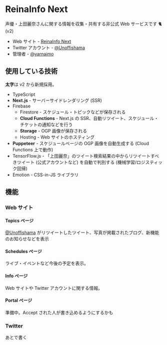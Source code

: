 # ReinaInfo Next

声優・上田麗奈さんに関する情報を収集・共有する非公式 Web サービスです 🐈 (v2)

- Web サイト - [ReinaInfo Next](https://reina.one)
- Twitter アカウント - [@Unoffishama](https://twitter.com/Unoffishama)
- 管理者 - [@yarnaimo](https://twitter.com/yarnaimo)

## 使用している技術

**太字**は v2 から新規採用。

- TypeScript
- **Next.js** - サーバーサイドレンダリング (SSR)
- Firebase
  - Firestore - スケジュール・トピックなどが保存される
  - **Cloud Functions** - Next.js の SSR、自動リツイート、スケジュール・チケットの通知などを行う
  - **Storage** - OGP 画像が保存される
  - Hosting - Web サイトのホスティング
- **Puppeteer** - スケジュールページの OGP 画像を自動生成する (Cloud Functions 上で動作)
- TensorFlow.js - 「上田麗奈」のツイート検索結果の中からリツイートすべきツイート (公式アカウントなど) を自動で判別する (機械学習/ロジスティック回帰)
- Emotion - CSS-in-JS ライブラリ

## 機能

### Web サイト

#### Topics ページ

[@Unoffishama](https://twitter.com/Unoffishama) がリツイートしたツイート、写真が掲載されたブログ、新機能のお知らせなどを表示

#### Schedules ページ

ライブ・イベントなど今後の予定を表示。

#### Info ページ

Web サイトや Twitter アカウントに関する情報。

#### Portal ページ

準備中。Accept された人が書き込めるようにするかも

### Twitter

あとで書く
